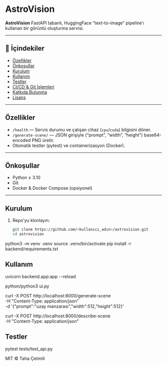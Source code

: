 # AstroVision

**AstroVision** FastAPI tabanlı, HuggingFace “text-to-image” pipeline’ı kullanan bir görüntü oluşturma servisi.

---

## 📝 İçindekiler

- [Özellikler](#özellikler)  
- [Önkoşullar](#önkoşullar)  
- [Kurulum](#kurulum)  
- [Kullanım](#kullanım)  
- [Testler](#testler)  
- [CI/CD & Git İşlemleri](#cicd--git-işlemleri)  
- [Katkıda Bulunma](#katkıda-bulunma)  
- [Lisans](#lisans)

---

## Özellikler

- `/health` — Servis durumu ve çalışan cihaz (`cpu`/`cuda`) bilgisini döner.  
- `/generate-scene/` — JSON girişiyle (“prompt”, “width”, “height”) base64-encoded PNG üretir.  
- Otomatik testler (pytest) ve containerizasyon (Docker).

---

## Önkoşullar

- Python ≥ 3.10  
- Git  
- Docker & Docker Compose (opsiyonel)

---

## Kurulum

1. Repo’yu klonlayın:  
   ```bash
   git clone https://github.com/<kullanıcı_adın>/astrovision.git
   cd astrovision

python3 -m venv .venv
source .venv/bin/activate
pip install -r backend/requirements.txt

## Kullanım 

uvicorn backend.app:app --reload

python/python3 ui.py

curl -X POST http://localhost:8000/generate-scene \
  -H "Content-Type: application/json" \
  -d '{"prompt":"uzay manzarası","width":512,"height":512}'

curl -X POST http://localhost:8000/describe-scene \
  -H "Content-Type: application/json"

## Testler

pytest tests/test_api.py


MIT © Taha Çetmili